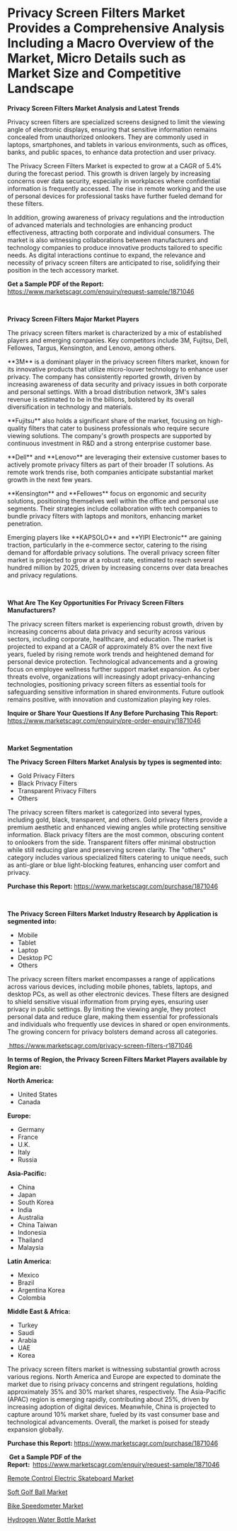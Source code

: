 <p><h1>Privacy Screen Filters Market Provides a Comprehensive Analysis Including a Macro Overview of the Market, Micro Details such as Market Size and Competitive Landscape</h1></p><p><strong>Privacy Screen Filters Market Analysis and Latest Trends</strong></p>
<p><p>Privacy screen filters are specialized screens designed to limit the viewing angle of electronic displays, ensuring that sensitive information remains concealed from unauthorized onlookers. They are commonly used in laptops, smartphones, and tablets in various environments, such as offices, banks, and public spaces, to enhance data protection and user privacy.</p><p>The Privacy Screen Filters Market is expected to grow at a CAGR of 5.4% during the forecast period. This growth is driven largely by increasing concerns over data security, especially in workplaces where confidential information is frequently accessed. The rise in remote working and the use of personal devices for professional tasks have further fueled demand for these filters. </p><p>In addition, growing awareness of privacy regulations and the introduction of advanced materials and technologies are enhancing product effectiveness, attracting both corporate and individual consumers. The market is also witnessing collaborations between manufacturers and technology companies to produce innovative products tailored to specific needs. As digital interactions continue to expand, the relevance and necessity of privacy screen filters are anticipated to rise, solidifying their position in the tech accessory market.</p></p>
<p><strong>Get a Sample PDF of the Report:&nbsp;</strong> <a href="https://www.marketscagr.com/enquiry/request-sample/1871046?utm_campaign=2106&utm_medium=2&utm_source=Github&utm_content=ia&utm_term=05042025&utm_id=privacy-screen-filters">https://www.marketscagr.com/enquiry/request-sample/1871046</a></p>
<p>&nbsp;</p>
<p><strong>Privacy Screen Filters Major Market Players</strong></p>
<p><p>The privacy screen filters market is characterized by a mix of established players and emerging companies. Key competitors include 3M, Fujitsu, Dell, Fellowes, Targus, Kensington, and Lenovo, among others. </p><p>**3M** is a dominant player in the privacy screen filters market, known for its innovative products that utilize micro-louver technology to enhance user privacy. The company has consistently reported growth, driven by increasing awareness of data security and privacy issues in both corporate and personal settings. With a broad distribution network, 3M's sales revenue is estimated to be in the billions, bolstered by its overall diversification in technology and materials.</p><p>**Fujitsu** also holds a significant share of the market, focusing on high-quality filters that cater to business professionals who require secure viewing solutions. The company's growth prospects are supported by continuous investment in R&D and a strong enterprise customer base.</p><p>**Dell** and **Lenovo** are leveraging their extensive customer bases to actively promote privacy filters as part of their broader IT solutions. As remote work trends rise, both companies anticipate substantial market growth in the next few years.</p><p>**Kensington** and **Fellowes** focus on ergonomic and security solutions, positioning themselves well within the office and personal use segments. Their strategies include collaboration with tech companies to bundle privacy filters with laptops and monitors, enhancing market penetration.</p><p>Emerging players like **KAPSOLO** and **YIPI Electronic** are gaining traction, particularly in the e-commerce sector, catering to the rising demand for affordable privacy solutions. The overall privacy screen filter market is projected to grow at a robust rate, estimated to reach several hundred million by 2025, driven by increasing concerns over data breaches and privacy regulations.</p></p>
<p>&nbsp;</p>
<p><strong>What Are The Key Opportunities For Privacy Screen Filters Manufacturers?</strong></p>
<p><p>The privacy screen filters market is experiencing robust growth, driven by increasing concerns about data privacy and security across various sectors, including corporate, healthcare, and education. The market is projected to expand at a CAGR of approximately 8% over the next five years, fueled by rising remote work trends and heightened demand for personal device protection. Technological advancements and a growing focus on employee wellness further support market expansion. As cyber threats evolve, organizations will increasingly adopt privacy-enhancing technologies, positioning privacy screen filters as essential tools for safeguarding sensitive information in shared environments. Future outlook remains positive, with innovation and customization playing key roles.</p></p>
<p><strong>Inquire or Share Your Questions If Any Before Purchasing This Report:</strong> <a href="https://www.marketscagr.com/enquiry/pre-order-enquiry/1871046?utm_campaign=2106&utm_medium=2&utm_source=Github&utm_content=ia&utm_term=05042025&utm_id=privacy-screen-filters">https://www.marketscagr.com/enquiry/pre-order-enquiry/1871046</a></p>
<p>&nbsp;</p>
<p><strong>Market Segmentation</strong></p>
<p><strong>The Privacy Screen Filters Market Analysis by types is segmented into:</strong></p>
<p><ul><li>Gold Privacy Filters</li><li>Black Privacy Filters</li><li>Transparent Privacy Filters</li><li>Others</li></ul></p>
<p><p>The privacy screen filters market is categorized into several types, including gold, black, transparent, and others. Gold privacy filters provide a premium aesthetic and enhanced viewing angles while protecting sensitive information. Black privacy filters are the most common, obscuring content to onlookers from the side. Transparent filters offer minimal obstruction while still reducing glare and preserving screen clarity. The "others" category includes various specialized filters catering to unique needs, such as anti-glare or blue light-blocking features, enhancing user comfort and privacy.</p></p>
<p><strong>Purchase this Report:&nbsp;</strong><a href="https://www.marketscagr.com/purchase/1871046?utm_campaign=2106&utm_medium=2&utm_source=Github&utm_content=ia&utm_term=05042025&utm_id=privacy-screen-filters">https://www.marketscagr.com/purchase/1871046</a></p>
<p>&nbsp;</p>
<p><strong>The Privacy Screen Filters Market Industry Research by Application is segmented into:</strong></p>
<p><ul><li>Mobile</li><li>Tablet</li><li>Laptop</li><li>Desktop PC</li><li>Others</li></ul></p>
<p><p>The privacy screen filters market encompasses a range of applications across various devices, including mobile phones, tablets, laptops, and desktop PCs, as well as other electronic devices. These filters are designed to shield sensitive visual information from prying eyes, ensuring user privacy in public settings. By limiting the viewing angle, they protect personal data and reduce glare, making them essential for professionals and individuals who frequently use devices in shared or open environments. The growing concern for privacy bolsters demand across all categories.</p></p>
<p><a href="https://www.marketscagr.com/privacy-screen-filters-r1871046?utm_campaign=2106&utm_medium=2&utm_source=Github&utm_content=ia&utm_term=05042025&utm_id=privacy-screen-filters">&nbsp;https://www.marketscagr.com/privacy-screen-filters-r1871046</a></p>
<p><strong>In terms of Region, the Privacy Screen Filters Market Players available by Region are:</strong></p>
<p>
    <p> <strong> North America: </strong>
        <ul>
            <li>United States</li>
            <li>Canada</li>
        </ul>
        </p> 
    <p> <strong> Europe: </strong>
        <ul>
            <li>Germany</li>
            <li>France</li>
            <li>U.K.</li>
            <li>Italy</li>
            <li>Russia</li>
        </ul>
        </p> 
    <p> <strong> Asia-Pacific: </strong>
        <ul>
            <li>China</li>
            <li>Japan</li>
            <li>South Korea</li>
            <li>India</li>
            <li>Australia</li>
            <li>China Taiwan</li>
            <li>Indonesia</li>
            <li>Thailand</li>
            <li>Malaysia</li>
        </ul>
        </p> 
    <p> <strong> Latin America: </strong>
        <ul>
            <li>Mexico</li>
            <li>Brazil</li>
            <li>Argentina Korea</li>
            <li>Colombia</li>
        </ul>
        </p> 
    <p> <strong> Middle East & Africa: </strong>
        <ul>
            <li>Turkey</li>
            <li>Saudi</li>
            <li>Arabia</li>
            <li>UAE</li>
            <li>Korea</li>
        </ul>
    </p>
    </p>
<p><p>The privacy screen filters market is witnessing substantial growth across various regions. North America and Europe are expected to dominate the market due to rising privacy concerns and stringent regulations, holding approximately 35% and 30% market shares, respectively. The Asia-Pacific (APAC) region is emerging rapidly, contributing about 25%, driven by increasing adoption of digital devices. Meanwhile, China is projected to capture around 10% market share, fueled by its vast consumer base and technological advancements. Overall, the market is poised for steady expansion globally.</p></p>
<p><strong>Purchase this Report: </strong><a href="https://www.marketscagr.com/purchase/1871046?utm_campaign=2106&utm_medium=2&utm_source=Github&utm_content=ia&utm_term=05042025&utm_id=privacy-screen-filters">https://www.marketscagr.com/purchase/1871046</a></p>
<p>&nbsp;<strong>Get a Sample PDF of the Report:&nbsp;&nbsp;</strong><a href="https://www.marketscagr.com/enquiry/request-sample/1871046?utm_campaign=2106&utm_medium=2&utm_source=Github&utm_content=ia&utm_term=05042025&utm_id=privacy-screen-filters">https://www.marketscagr.com/enquiry/request-sample/1871046</a></p>
<p><strong></strong></p>
<p><p><a href="https://github.com/kreilkoffas4/Market-Research-Report-List-1/blob/main/remote-control-electric-skateboard-market.md?utm_campaign=2106&utm_medium=2&utm_source=Github&utm_content=ia&utm_term=05042025&utm_id=privacy-screen-filters">Remote Control Electric Skateboard Market</a></p><p><a href="https://github.com/YashRP12/Market-Research-Report-List-7/blob/main/soft-golf-ball-market.md?utm_campaign=2106&utm_medium=2&utm_source=Github&utm_content=ia&utm_term=05042025&utm_id=privacy-screen-filters">Soft Golf Ball Market</a></p><p><a href="https://github.com/darouthiamnl/Market-Research-Report-List-1/blob/main/bike-speedometer-market.md?utm_campaign=2106&utm_medium=2&utm_source=Github&utm_content=ia&utm_term=05042025&utm_id=privacy-screen-filters">Bike Speedometer Market</a></p><p><a href="https://github.com/JosephineMcguire65/Market-Research-Report-List-2/blob/main/hydrogen-water-bottle-market.md?utm_campaign=2106&utm_medium=2&utm_source=Github&utm_content=ia&utm_term=05042025&utm_id=privacy-screen-filters">Hydrogen Water Bottle Market</a></p></p>